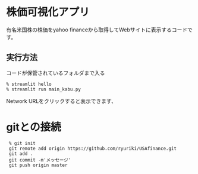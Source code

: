 # 株価可視化アプリ
有名米国株の株価をyahoo financeから取得してWebサイトに表示するコードです。

## 実行方法
コードが保管されているフォルダまで入る
```
% streamlit hello
% streamlit run main_kabu.py
```
Network URLをクリックすると表示できます、

# gitとの接続

```
 % git init  
 git remote add origin https://github.com/ryuriki/USAfinance.git
 git add .    
 git commit -m'メッセージ'   
 git push origin master 
```

